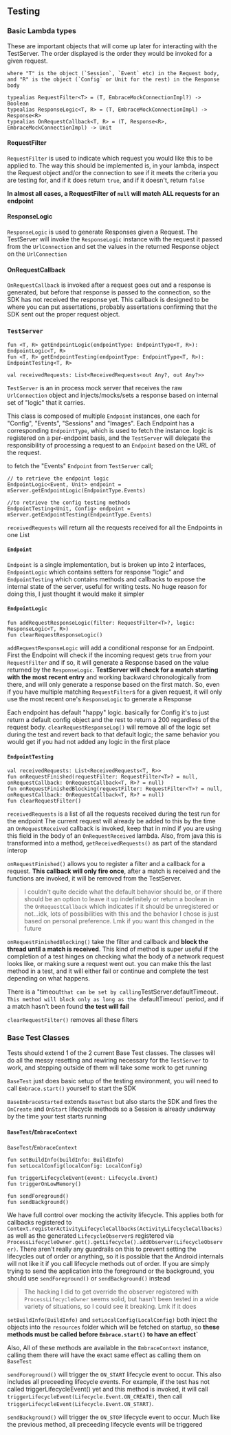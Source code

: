 ## Testing

### Basic Lambda types

These are important objects that will come up later for interacting with the TestServer. The order displayed is the order they would be invoked for a given request.

```
where "T" is the object (`Session`, `Event` etc) in the Request body, and "R" is the object (`Config` or Unit for the rest) in the Response body

typealias RequestFilter<T> = (T, EmbraceMockConnectionImpl?) -> Boolean
typealias ResponseLogic<T, R> = (T, EmbraceMockConnectionImpl) -> Response<R>
typealias OnRequestCallback<T, R> = (T, Response<R>, EmbraceMockConnectionImpl) -> Unit
```

#### RequestFilter

`RequestFilter` is used to indicate which request you would like this to be applied to. The way this should be implemented is, in your lambda, inspect the Request object and/or the connection to see if it meets the criteria you are testing for, and if it does return `true`, and if it doesn't, return `false`

**In almost all cases, a RequestFilter of `null` will match ALL requests for an endpoint**

#### ResponseLogic

`ResponseLogic` is used to generate Responses given a Request. The TestServer will invoke the `ResponseLogic` instance with the request it passed from the `UrlConnection` and set the values in the returned Response object on the `UrlConnection`

#### OnRequestCallback

`OnRequestCallback` is invoked after a request goes out and a response is generated, but before that response is passed to the connection, so the SDK has not received the response yet. This callback is designed to be where you can put assertations, probably assertations confirming that the SDK sent out the proper request object.


### `TestServer`

```
fun <T, R> getEndpointLogic(endpointType: EndpointType<T, R>): EndpointLogic<T, R>
fun <T, R> getEndpointTesting(endpointType: EndpointType<T, R>): EndpointTesting<T, R>

val receivedRequests: List<ReceivedRequests<out Any?, out Any?>>
```

`TestServer` is an in process mock server that receives the raw `UrlConnection` object and injects/mocks/sets a response based on internal set of "logic" that it carries.

This class is composed of multiple `Endpoint` instances, one each for "Config", "Events", "Sessions" and "Images". Each Endpoint has a corresponding `EndpointType`, which is used to fetch the instance. logic is registered on a per-endpoint basis, and the `TestServer` will delegate the responsibility of processing a request to an `Endpoint` based on the URL of the request.

to fetch the "Events" `Endpoint` from `TestServer` call;

```
// to retrieve the endpoint logic
EndpointLogic<Event, Unit> endpoint = mServer.getEndpointLogic(EndpointType.Events)

//to retrieve the config testing methods
EndpointTesting<Unit, Config> endpoint = mServer.getEndpointTesting(EndpointType.Events)
```

`receivedRequests` will return all the requests received for all the Endpoints in one List

#### `Endpoint`

`Endpoint` is a single implementation, but is broken up into 2 interfaces, `EndpointLogic` which contains setters for response "logic" and `EndpointTesting` which contains methods and callbacks to expose the internal state of the server, useful for writing tests. No huge reason for doing this, I just thought it would make it simpler

#### `EndpointLogic`

```
fun addRequestResponseLogic(filter: RequestFilter<T>?, logic: ResponseLogic<T, R>)
fun clearRequestResponseLogic()
```

`addRequestResponseLogic` will add a conditional response for an Endpoint. First the Endpoint will check if the incoming request gets `true` from your `RequestFilter` and if so, it will generate a Response based on the value returned by the `ResponseLogic`. **TestServer will check for a match starting with the most recent entry** and working backward chronologically from there, and will only generate a response based on the first match. So, even if you have multiple matching `RequestFilter`s for a given request, it will only use the most recent one's `ResponseLogic` to generate a Response

Each endpoint has default "happy" logic. basically for Config it's to just return a default config object and the rest to return a 200 regardless of the request body. `clearRequestResponseLog()` will remove all of the logic set during the test and revert back to that default logic; the same behavior you would get if you had not added any logic in the first place


#### `EndpointTesting`

```
val receivedRequests: List<ReceivedRequests<T, R>>
fun onRequestFinished(requestFilter: RequestFilter<T>? = null, onRequestCallback: OnRequestCallback<T, R>? = null)
fun onRequestFinishedBlocking(requestFilter: RequestFilter<T>? = null, onRequestCallback: OnRequestCallback<T, R>? = null)
fun clearRequestFilter()
```

`receivedRequests` is a list of all the requests received during the test run for the endpoint The current request will already be added to this by the time an `OnRequestReceived` callback is invoked, keep that in mind if you are using this field in the body of an `OnRequestReceived` lambda. Also, from java this is transformed into a method, `getReceivedRequests()` as part of the standard interop

`onRequestFinished()` allows you to register a filter and a callback for a request. **This callback will only fire once**, after a match is received and the functions are invoked, it will be removed from the TestServer.

> I couldn't quite decide what the default behavior should be, or if there should be an option to leave it up indefinitely or return a boolean in the `OnRequestCallback` which indicates if it should be unregistered or not...idk, lots of possibilities with this and the behavior I chose is just based on personal preference. Lmk if you want this changed in the future

`onRequestFinishedBlocking()` take the filter and callback and **block the thread until a match is received**. This kind of method is super useful if the completion of a test hinges on checking what the body of a network request looks like, or making sure a request went out. you can make this the last method in a test, and it will either fail or continue and complete the test depending on what happens.

There is a "timeout` that can be set by calling `TestServer.defaultTimeout`. This method will block only as long as the `defaultTimeout` period, and if a match hasn't been found **the test will fail**

`clearRequestFilter()` removes all these filters

### Base Test Classes

Tests should extend 1 of the 2 current Base Test classes. The classes will do all the messy resetting and rewiring necessary for the `TestServer` to work, and stepping outside of them will take some work to get running

`BaseTest` just does basic setup of the testing environment, you will need to call `Embrace.start()` yourself to start the SDK

`BaseEmbraceStarted` extends `BaseTest` but also starts the SDK and fires the `OnCreate` and `OnStart` lifecycle methods so a Session is already underway by the time your test starts running

#### `BaseTest`/`EmbraceContext `

`BaseTest`/`EmbraceContext`
```
fun setBuildInfo(buildInfo: BuildInfo)
fun setLocalConfig(localConfig: LocalConfig)

fun triggerLifecycleEvent(event: Lifecycle.Event)
fun triggerOnLowMemory()

fun sendForeground()
fun sendBackground()
```

We have full control over mocking the activity lifecycle. This applies both for callbacks registered to `Context.registerActivityLifecycleCallbacks(ActivityLifecycleCallbacks)` as well as the generated `LifecycleObserver`s registered via `ProcessLifecycleOwner.get().getLifecycle().addObserver(LifecycleObserver)`. There aren't really any guardrails on this to prevent setting the lifecycles out of order or anything, so it is possible that the Android internals will not like it if you call lifecycle methods out of order. If you are simply trying to send the application into the foreground or the background, you should use `sendForeground()` or `sendBackground()` instead

> The hacking I did to get override the observer registered with `ProcessLifecycleOwner` seems solid, but hasn't been tested in a wide variety of situations, so I could see it breaking.  Lmk if it does

`setBuildInfo(BuildInfo)` and `setLocalConfig(LocalConfig)` both inject the objects into the `resources` folder which will be fetched on startup, so **these methods must be called before `Embrace.start()` to have an effect`**

Also, All of these methods are available in the `EmbraceContext` instance, calling them there will have the exact same effect as calling them on `BaseTest`

`sendForeground()` will trigger the `ON_START` lifecycle event to occur. This also includes all preceeding lifecycle events. For example, if the test has not called triggerLifecycleEvent() yet and this method is invoked, it will call `triggerLifecycleEvent(Lifecycle.Event.ON_CREATE)`, then call `triggerLifecycleEvent(Lifecycle.Event.ON_START)`.

`sendBackground()` will trigger the `ON_STOP` lifecycle event to occur. Much like the previous method, all preceeding lifecycle events will be triggered
